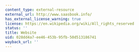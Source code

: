 ```yaml
---
content_type: external-resource
external_url: http://www.saasbook.info/
has_external_license_warning: true
license: https://en.wikipedia.org/wiki/All_rights_reserved
status: ''
title: Website
uid: 028dd4a7-ee46-453b-95fb-50d513186741
wayback_url: ''
---
```

